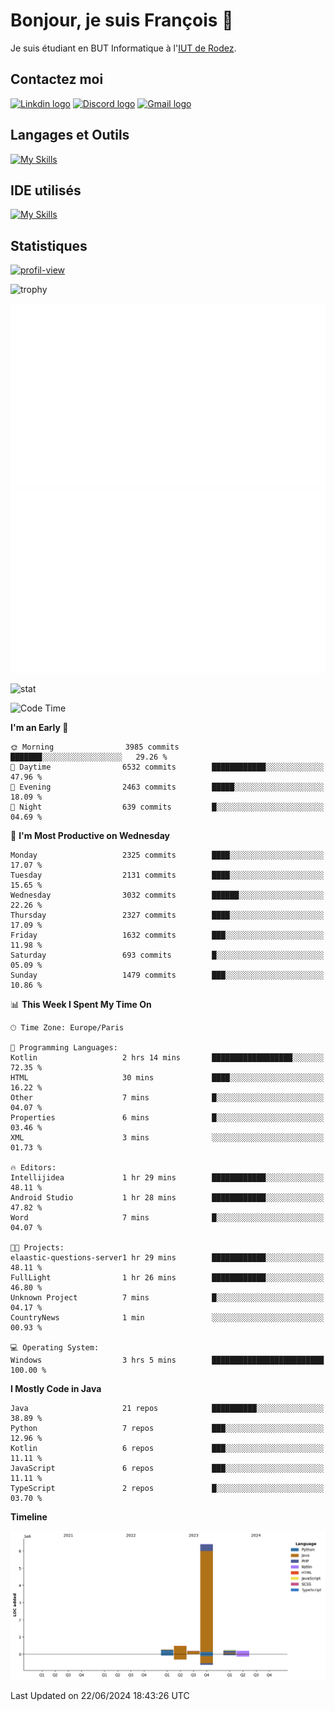 # Bonjour, je suis François 👋

Je suis étudiant en BUT Informatique à l'[IUT de Rodez](https://iut-rodez.fr).

## Contactez moi

<p>
<a href="https://www.linkedin.com/in/fran%C3%A7ois-de-saint-palais-00985327a/" target="blank"><img src="https://img.shields.io/badge/LinkedIn-0077B5?style=for-the-badge&logo=linkedin&logoColor=white" alt="Linkdin logo"/></a>
<a href="https://discord.gg/francis389" target="blank"><img src="https://img.shields.io/badge/Discord-7289DA?style=for-the-badge&logo=discord&logoColor=white" alt="Discord logo" /></a>
<a href="mailto:francois-sp@gmx.fr" target="blank"><img src="https://img.shields.io/badge/Gmail-D14836?style=for-the-badge&logo=gmail&logoColor=white" alt="Gmail logo"/></a> 
</p>

## Langages et Outils

[![My Skills](https://skillicons.dev/icons?i=java,py,kotlin,spring,git,html,css,sass,svelte,vue,angular,react,bootstrap,ts,jquery,js,php,mysql,sqlite,grafana,linux,windows,figma,postman)](https://skillicons.dev)

## IDE utilisés

[![My Skills](https://skillicons.dev/icons?i=idea,phpstorm,pycharm,androidstudio,vscode,webstorm,eclipse)](https://skillicons.dev)

## Statistiques

[![profil-view](https://komarev.com/ghpvc/?username=francois389&label=Profile%20views&color=0e75b6&style=flat)](https://github.com/ryo-ma/github-profile-trophy)

![trophy](https://github-profile-trophy.vercel.app/?username=Francois389&theme=onedark&column=-1)

![top-lang](https://raw.githubusercontent.com/Francois389/github-stat/master/generated/languages.svg#gh-dark-mode-only)
![](https://raw.githubusercontent.com/Francois389/github-stat/master/generated/overview.svg#gh-dark-mode-only)

![stat](https://github-readme-stats.vercel.app/api?username=francois389&show_icons=true&locale=fr&theme=onedark)

<!--START_SECTION:waka-->
![Code Time](http://img.shields.io/badge/Code%20Time-298%20hrs%2021%20mins-blue)

**I'm an Early 🐤** 

```text
🌞 Morning                3985 commits        ███████░░░░░░░░░░░░░░░░░░   29.26 % 
🌆 Daytime                6532 commits        ████████████░░░░░░░░░░░░░   47.96 % 
🌃 Evening                2463 commits        █████░░░░░░░░░░░░░░░░░░░░   18.09 % 
🌙 Night                  639 commits         █░░░░░░░░░░░░░░░░░░░░░░░░   04.69 % 
```
📅 **I'm Most Productive on Wednesday** 

```text
Monday                   2325 commits        ████░░░░░░░░░░░░░░░░░░░░░   17.07 % 
Tuesday                  2131 commits        ████░░░░░░░░░░░░░░░░░░░░░   15.65 % 
Wednesday                3032 commits        ██████░░░░░░░░░░░░░░░░░░░   22.26 % 
Thursday                 2327 commits        ████░░░░░░░░░░░░░░░░░░░░░   17.09 % 
Friday                   1632 commits        ███░░░░░░░░░░░░░░░░░░░░░░   11.98 % 
Saturday                 693 commits         █░░░░░░░░░░░░░░░░░░░░░░░░   05.09 % 
Sunday                   1479 commits        ███░░░░░░░░░░░░░░░░░░░░░░   10.86 % 
```


📊 **This Week I Spent My Time On** 

```text
🕑︎ Time Zone: Europe/Paris

💬 Programming Languages: 
Kotlin                   2 hrs 14 mins       ██████████████████░░░░░░░   72.35 % 
HTML                     30 mins             ████░░░░░░░░░░░░░░░░░░░░░   16.22 % 
Other                    7 mins              █░░░░░░░░░░░░░░░░░░░░░░░░   04.07 % 
Properties               6 mins              █░░░░░░░░░░░░░░░░░░░░░░░░   03.46 % 
XML                      3 mins              ░░░░░░░░░░░░░░░░░░░░░░░░░   01.73 % 

🔥 Editors: 
Intellijidea             1 hr 29 mins        ████████████░░░░░░░░░░░░░   48.11 % 
Android Studio           1 hr 28 mins        ████████████░░░░░░░░░░░░░   47.82 % 
Word                     7 mins              █░░░░░░░░░░░░░░░░░░░░░░░░   04.07 % 

🐱‍💻 Projects: 
elaastic-questions-server1 hr 29 mins        ████████████░░░░░░░░░░░░░   48.11 % 
FullLight                1 hr 26 mins        ████████████░░░░░░░░░░░░░   46.80 % 
Unknown Project          7 mins              █░░░░░░░░░░░░░░░░░░░░░░░░   04.17 % 
CountryNews              1 min               ░░░░░░░░░░░░░░░░░░░░░░░░░   00.93 % 

💻 Operating System: 
Windows                  3 hrs 5 mins        █████████████████████████   100.00 % 
```

**I Mostly Code in Java** 

```text
Java                     21 repos            ██████████░░░░░░░░░░░░░░░   38.89 % 
Python                   7 repos             ███░░░░░░░░░░░░░░░░░░░░░░   12.96 % 
Kotlin                   6 repos             ███░░░░░░░░░░░░░░░░░░░░░░   11.11 % 
JavaScript               6 repos             ███░░░░░░░░░░░░░░░░░░░░░░   11.11 % 
TypeScript               2 repos             █░░░░░░░░░░░░░░░░░░░░░░░░   03.70 % 
```



**Timeline**

![Lines of Code chart](https://raw.githubusercontent.com/Francois389/Francois389/main/assets/bar_graph.png)


 Last Updated on 22/06/2024 18:43:26 UTC
<!--END_SECTION:waka-->
